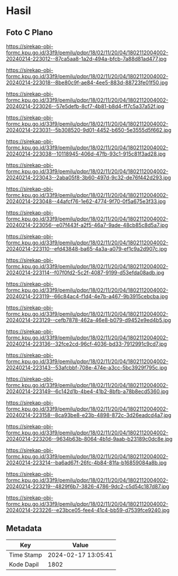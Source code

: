 # Hasil

## Foto C Plano

https://sirekap-obj-formc.kpu.go.id/33f9/pemilu/pdpr/18/02/11/20/04/1802112004002-20240214-223012--87ca5aa8-1a2d-494a-bfcb-7a88d81ad477.jpg

https://sirekap-obj-formc.kpu.go.id/33f9/pemilu/pdpr/18/02/11/20/04/1802112004002-20240214-223018--8be80c9f-ae84-4ee5-883d-88723fe01f50.jpg

https://sirekap-obj-formc.kpu.go.id/33f9/pemilu/pdpr/18/02/11/20/04/1802112004002-20240214-223026--57e5defb-8cf7-4b81-b8d4-ff7c5a37a52f.jpg

https://sirekap-obj-formc.kpu.go.id/33f9/pemilu/pdpr/18/02/11/20/04/1802112004002-20240214-223031--5b308520-9d01-4452-b650-5e3555d5f662.jpg

https://sirekap-obj-formc.kpu.go.id/33f9/pemilu/pdpr/18/02/11/20/04/1802112004002-20240214-223038--10118945-406d-47fb-93c1-915c81f3ad28.jpg

https://sirekap-obj-formc.kpu.go.id/33f9/pemilu/pdpr/18/02/11/20/04/1802112004002-20240214-223043--2aba05f8-3b60-497d-9c32-de76f442d293.jpg

https://sirekap-obj-formc.kpu.go.id/33f9/pemilu/pdpr/18/02/11/20/04/1802112004002-20240214-223048--44afcf76-1e62-4774-9f70-0f5a675e3f33.jpg

https://sirekap-obj-formc.kpu.go.id/33f9/pemilu/pdpr/18/02/11/20/04/1802112004002-20240214-223056--e07f443f-a2f5-46a7-9ade-48cb85c8d5a7.jpg

https://sirekap-obj-formc.kpu.go.id/33f9/pemilu/pdpr/18/02/11/20/04/1802112004002-20240214-223110--efd43848-ba65-4a3a-a079-ef1c9a2d907c.jpg

https://sirekap-obj-formc.kpu.go.id/33f9/pemilu/pdpr/18/02/11/20/04/1802112004002-20240214-223114--f07f0fd2-5c2f-4087-9199-d53efda08adb.jpg

https://sirekap-obj-formc.kpu.go.id/33f9/pemilu/pdpr/18/02/11/20/04/1802112004002-20240214-223119--66c84ac4-f1d4-4e7b-a467-9b3915cebcba.jpg

https://sirekap-obj-formc.kpu.go.id/33f9/pemilu/pdpr/18/02/11/20/04/1802112004002-20240214-223129--cefb7878-462a-46e8-b079-d9452e9ed4b5.jpg

https://sirekap-obj-formc.kpu.go.id/33f9/pemilu/pdpr/18/02/11/20/04/1802112004002-20240214-223136--32fce2cd-96cf-4036-bd33-7912991c9cd7.jpg

https://sirekap-obj-formc.kpu.go.id/33f9/pemilu/pdpr/18/02/11/20/04/1802112004002-20240214-223143--53afcbbf-708e-474e-a3cc-5bc3929f795c.jpg

https://sirekap-obj-formc.kpu.go.id/33f9/pemilu/pdpr/18/02/11/20/04/1802112004002-20240214-223149--6c142d1b-4be4-41b2-8bfb-a78b8ecd5360.jpg

https://sirekap-obj-formc.kpu.go.id/33f9/pemilu/pdpr/18/02/11/20/04/1802112004002-20240214-223158--8ca93be8-e23b-4898-872c-3d26eadcd4a7.jpg

https://sirekap-obj-formc.kpu.go.id/33f9/pemilu/pdpr/18/02/11/20/04/1802112004002-20240214-223206--9634b63b-8064-4b1d-9aab-b23189c0dc8e.jpg

https://sirekap-obj-formc.kpu.go.id/33f9/pemilu/pdpr/18/02/11/20/04/1802112004002-20240214-223214--ba6ad67f-26fc-4b84-81fa-b16859084a8b.jpg

https://sirekap-obj-formc.kpu.go.id/33f9/pemilu/pdpr/18/02/11/20/04/1802112004002-20240214-223219--4829f6b7-3826-4786-9dc2-c5d54c187d87.jpg

https://sirekap-obj-formc.kpu.go.id/33f9/pemilu/pdpr/18/02/11/20/04/1802112004002-20240214-223226--e23bce05-fee4-41c4-bb59-d7539fce9240.jpg


## Metadata

| Key        | Value               |
| ---------- | ------------------- |
| Time Stamp | 2024-02-17 13:05:41 |
| Kode Dapil | 1802                |



